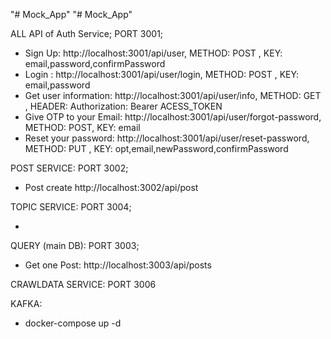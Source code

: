 "# Mock_App" 
"# Mock_App" 

ALL API of Auth Service; PORT 3001; 

- Sign Up: http://localhost:3001/api/user, METHOD: POST , KEY: email,password,confirmPassword
- Login : http://localhost:3001/api/user/login, METHOD: POST , KEY: email,password
- Get user information: http://localhost:3001/api/user/info, METHOD: GET , HEADER: Authorization: Bearer ACESS_TOKEN
- Give OTP to your Email: http://localhost:3001/api/user/forgot-password, METHOD: POST, KEY: email
- Reset your password: http://localhost:3001/api/user/reset-password, METHOD: PUT , KEY: opt,email,newPassword,confirmPassword


POST SERVICE: PORT 3002;

- Post create http://localhost:3002/api/post 

TOPIC SERVICE: PORT 3004;

- 

QUERY (main DB): PORT 3003;

- Get one Post: http://localhost:3003/api/posts

CRAWLDATA SERVICE: PORT 3006

KAFKA:

- docker-compose up -d
